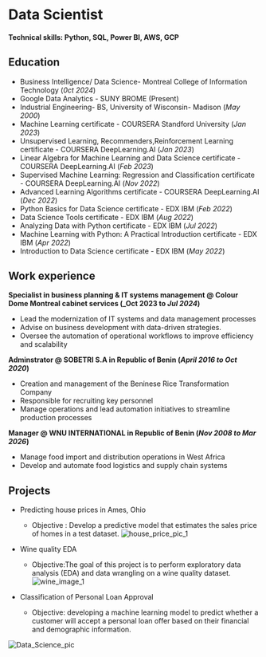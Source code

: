 # Data Scientist

#### Technical skills: Python, SQL, Power BI, AWS, GCP

## Education
  - Business Intelligence/ Data Science- Montreal College of Information Technology (_0ct 2024_)
  - Google Data Analytics - SUNY BROME (Present)
  - Industrial Engineering- BS, University of Wisconsin- Madison (_May 2000_)
  - Machine Learning certificate - COURSERA Standford University (_Jan 2023_)
  - Unsupervised Learning, Recommenders,Reinforcement Learning certificate - COURSERA DeepLearning.AI (_Jan 2023_)
  - Linear Algebra for Machine Learning and Data Science certificate - COURSERA DeepLearning.AI (_Feb 2023_)
  - Supervised Machine Learning: Regression and Classification certificate - COURSERA DeepLearning.AI (_Nov 2022_)
  - Advanced Learning Algorithms certificate - COURSERA DeepLearning.AI (_Dec 2022_)
  - Python Basics for Data Science certificate - EDX IBM (_Feb 2022_)
  - Data Science Tools certificate - EDX IBM (_Aug 2022_)
  - Analyzing Data with Python certificate - EDX IBM (_Jul 2022_)
  - Machine Learning with Python: A Practical Introduction certificate - EDX IBM (_Apr 2022_)
  - Introduction to Data Science certificate - EDX IBM (_May 2022_)

## Work experience 
**Specialist in business planning & IT systems management @ Colour Dome Montreal cabinet services (_Oct 2023 to _Jul 2024_)**
- Lead the modernization of IT systems and data management processes
- Advise on business development with data-driven strategies.
- Oversee the automation of operational workflows to improve efficiency and scalability

**Adminstrator @ SOBETRI S.A in Republic of Benin (_April 2016 to Oct 2020_)**
- Creation and management of the Beninese Rice Transformation Company
- Responsible for recruiting key personnel
- Manage operations and lead automation initiatives to streamline production processes

**Manager @ WNU INTERNATIONAL in Republic of Benin (_Nov 2008 to Mar 2026_)**
- Manage food import and distribution operations in West Africa
- Develop and automate food logistics and supply chain systems

## Projects 
- Predicting house prices in Ames, Ohio
    - Objective : Develop a predictive model that estimates the sales price of homes in a test dataset.
        ![house_price_pic_1](https://github.com/user-attachments/assets/74d061e6-71fb-47bc-89ab-9075558286be)

      
- Wine quality EDA
    - Objective:The goal of this project is to perform exploratory data analysis (EDA) and data wrangling on a wine quality dataset.
        ![wine_image_1](https://github.com/user-attachments/assets/86caca67-18fd-4344-84a4-e7896a45cf9e)


- Classification of Personal Loan Approval
  - Objective: developing a machine learning model to predict whether a customer will accept a personal loan offer based on their financial and demographic information.
    
![Data_Science_pic](https://github.com/user-attachments/assets/7e1a0ed8-db9d-414a-9e3e-1419298c806a)




